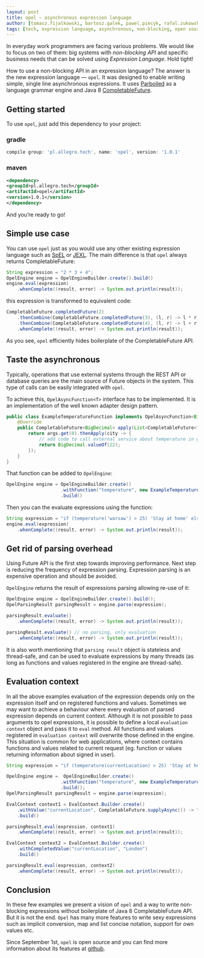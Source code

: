 ```yaml
---
layout: post
title: opel — asynchronous expression language
author: [tomasz.fijalkowski, bartosz.galek, pawel.piecyk, rafal.zukowski]
tags: [tech, expression language, asynchronous, non-blocking, open source]
---
```


In everyday work programmers are facing various problems. We would like to focus on two of them: big systems
with *non-blocking API* and specific business needs that can be solved using *Expression Language*. Hold tight!

How to use a non-blocking API in an expression language? The answer is the new expression language — `opel`. It was designed
to enable writing simple, single line asynchronous expressions. It uses
[Parboiled](https://github.com/sirthias/parboiled) as a language grammar engine and Java 8
[CompletableFuture](https://docs.oracle.com/javase/8/docs/api/java/util/concurrent/CompletableFuture.html).

## Getting started

To use `opel`, just add this dependency to your project:

### gradle

```groovy
compile group: 'pl.allegro.tech', name: 'opel', version: '1.0.1'
```

### maven

```xml
<dependency>
<groupId>pl.allegro.tech</groupId>
<artifactId>opel</artifactId>
<version>1.0.1</version>
</dependency>
```

And you’re ready to go!

## Simple use case

You can use `opel` just as you would use any other existing expression language such as
[SpEL](http://docs.spring.io/spring/docs/current/spring-framework-reference/html/expressions.html) or
[JEXL](http://commons.apache.org/proper/commons-jexl/). The main difference is that `opel` always returns
CompletableFuture:

```java
String expression = "2 * 3 + 4";
OpelEngine engine = OpelEngineBuilder.create().build()
engine.eval(expression)
    .whenComplete((result, error) -> System.out.println(result));
```

this expression is transformed to equivalent code:

```java
CompletableFuture.completedFuture(2)
    .thenCombine(CompletableFuture.completedFuture(3), (l, r) -> l * r)
    .thenCombine(CompletableFuture.completedFuture(4), (l, r) -> l + r)
    .whenComplete((result, error) -> System.out.println(result));
```

As you see, `opel` efficiently hides boilerplate of the CompletableFuture API.

## Taste the asynchronous

Typically, operations that use external systems through the REST API or database queries are the main source of Future
objects in the system. This type of calls can be easily integrated with `opel`.

To achieve this, `OpelAsyncFunction<T>` interface has to be implemented. It is an implementation of the well known
adapter design pattern.

```java
public class ExampleTemperatureFunction implements OpelAsyncFunction<BigDecimal> {
    @Override
    public CompletableFuture<BigDecimal> apply(List<CompletableFuture<?>> args) {
        return args.get(0).thenApply(city -> {
            // add code to call external service about temperature in given city
            return BigDecimal.valueOf(22);
        });
    }
}
```

That function can be added to `OpelEngine`:

```java
OpelEngine engine = OpelEngineBuilder.create()
                    .withFunction("temperature", new ExampleTemperatureFunction())
                    .build()
```

Then you can the evaluate expressions using the function:

```java
String expression = "if (temperature('warsaw') > 25) 'Stay at home' else 'Go for a jog' ";
engine.eval(expression)
    .whenComplete((result, error) -> System.out.println(result));
```

## Get rid of parsing overhead

Using Future API is the first step towards improving performance. Next step is reducing the frequency of expression
parsing. Expression parsing is an expensive operation and should be avoided.

`OpelEngine` returns the result of expressions parsing allowing re-use of it:

```java
OpelEngine engine = OpelEngineBuilder.create().build();
OpelParsingResult parsingResult = engine.parse(expression);

parsingResult.evaluate()
    .whenComplete((result, error) -> System.out.println(result));

parsingResult.evaluate() // no parsing, only evaluation
    .whenComplete((result, error) -> System.out.println(result));
```

It is also worth mentioning that `parsing result` object is stateless and thread-safe, and can be used
to evaluate expressions by many threads (as long as functions and values registered in the engine are thread-safe).

## Evaluation context

In all the above examples evaluation of the expression depends only on the expression itself and on registered functions and values.
Sometimes we may want to achieve a behaviour where every evaluation of parsed expression depends on current context.
Although it is not possible to pass arguments to opel expressions, it is possible to define a local `evaluation context` object
and pass it to `eval` method. All functions and values registered in `evaluation context` will overwrite those defined in the engine.
This situation is common for web applications, where context contains functions and values related to current request
(eg. function or values returning information about signed in user).

```java
String expression = "if (temperature(currentLocation) > 25) 'Stay at home' else 'Go for a jog' ";

OpelEngine engine =  OpelEngineBuilder.create()
                    .withFunction("temperature", new ExampleTemperatureFunction())
                    .build();
OpelParsingResult parsingResult = engine.parse(expression);

EvalContext context1 = EvalContext.Builder.create()
    .withValue("currentLocation", CompletableFuture.supplyAsync(() -> "Warsaw"))
    .build()

parsingResult.eval(expression, context1)
    .whenComplete((result, error) -> System.out.println(result));

EvalContext context2 = EvalContext.Builder.create()
    .withCompletedValue("currentLocation", "London")
    .build()

parsingResult.eval(expression, context2)
    .whenComplete((result, error) -> System.out.println(result));

```

## Conclusion

In these few examples we present a vision of `opel` and a way to write non-blocking expressions without boilerplate of Java 8
CompletableFuture API. But it is not the end. `Opel` has many more features to write sexy expressions such as implicit
conversion, map and list concise notation, support for own values etc.

Since September 1st, `opel` is open source and you can find more information about its features at
[github](https://github.com/allegro/opel).

